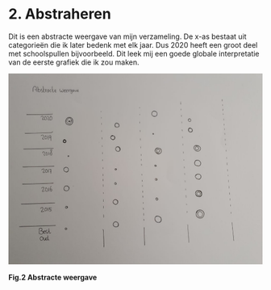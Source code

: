 # 2. Abstraheren

Dit is een abstracte weergave van mijn verzameling. De x-as bestaat uit categorieën die ik later bedenk met elk jaar. Dus 2020 heeft een groot deel met schoolspullen bijvoorbeeld. Dit leek mij een goede globale interpretatie van de eerste grafiek die ik zou maken.  

![](../.gitbook/assets/absttract.png)

**Fig.2 Abstracte weergave**

